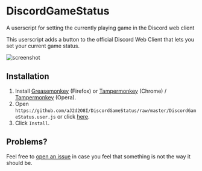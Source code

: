 # DiscordGameStatus
A userscript for setting the currently playing game in the Discord web client

This userscript adds a button to the official Discord Web Client that lets you set your current game status.  

![screenshot](https://i.imgur.com/48boAsN.png)

## Installation
1. Install [Greasemonkey](https://addons.mozilla.org/en-us/firefox/addon/greasemonkey/) (Firefox) or [Tampermonkey](https://chrome.google.com/webstore/detail/tampermonkey/dhdgffkkebhmkfjojejmpbldmpobfkfo) (Chrome) / [Tampermonkey](https://addons.opera.com/en/extensions/details/tampermonkey-beta/) (Opera).
2. Open `https://github.com/aJ2d2O8I/DiscordGameStatus/raw/master/DiscordGameStatus.user.js` or click [here](https://github.com/aJ2d2O8I/DiscordGameStatus/raw/master/DiscordGameStatus.user.js).
3. Click `Install`.  

## Problems?
Feel free to [open an issue](https://github.com/aJ2d2O8I/DiscordGameStatus/issues) in case you feel that something is not the way it should be.
